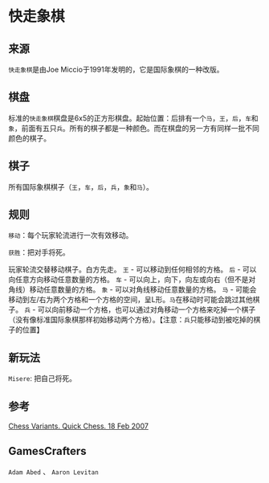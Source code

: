 # 快走象棋

## 来源

`快走象棋`是由Joe Miccio于1991年发明的，它是国际象棋的一种改版。

## 棋盘

标准的`快走象棋`棋盘是6x5的正方形棋盘。起始位置：后排有一个`马`，`王`，`后`，`车`和`象`，前面有五只`兵`。所有的棋子都是一种颜色。而在棋盘的另一方有同样一批不同颜色的棋子。

## 棋子

所有国际象棋棋子（`王`，`车`，`后`，`兵`，`象`和`马`）。

## 规则

`移动`：每个玩家轮流进行一次有效移动。

`获胜`：把对手将死。

玩家轮流交替移动棋子。白方先走。
`王` - 可以移动到任何相邻的方格。
`后` - 可以向任意方向移动任意数量的方格。
`车` - 可以向上，向下，向左或向右（但不是对角线）移动任意数量的方格。
`象` - 可以对角线移动任意数量的方格。
`马` - 可能会移动到左/右为两个方格和一个方格的空间，呈L形。`马`在移动时可能会跳过其他棋子。
`兵` - 可以向前移动一个方格，也可以通过对角移动一个方格来吃掉一个棋子（没有像标准国际象棋那样初始移动两个方格）。【注意：`兵`只能移动到被吃掉的棋子的位置】

## 新玩法

`Misere`: 把自己将死。

## 参考

[Chess Variants. Quick Chess. 18 Feb 2007](http://www.chessvariants.org/small.dir/quick.html)

## GamesCrafters

`Adam Abed` 、 `Aaron Levitan`

